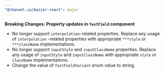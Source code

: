```yaml
---
"@channel.io/bezier-react": major
---
```


**Breaking Changes: Property updates in `TextField` component**

- No longer support `interpolation`-related properties. Replace any usage of `interpolation` -related properties with appropriate `***style` or `***className` implementations.
- No longer support `inputStyle` and `inputClassName` properties. Replace any usage of `inputStyle` and `inputClassName` with appropriate `style` or `className` implementations.
- Change the value of `TextFieldVariant` enum value to string.
